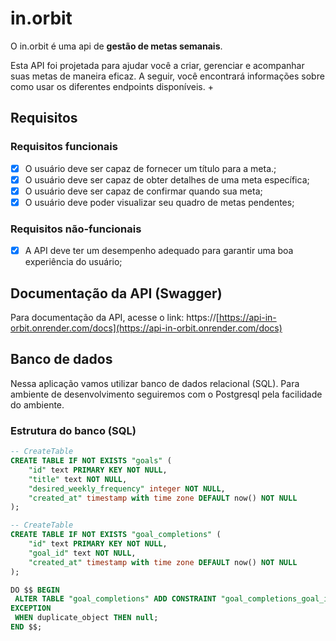 # in.orbit

O in.orbit é uma api de **gestão de metas semanais**. 

Esta API foi projetada para ajudar você a criar, gerenciar e acompanhar suas metas de maneira eficaz. A seguir, você encontrará informações sobre como usar os diferentes endpoints disponíveis.
+

## Requisitos

### Requisitos funcionais

- [x] O usuário deve ser capaz de fornecer um título para a meta.;
- [x] O usuário deve ser capaz de obter detalhes de uma meta específica;
- [x] O usuário deve ser capaz de confirmar quando sua meta; 
- [x] O usuário deve poder visualizar seu quadro de metas pendentes;

### Requisitos não-funcionais

- [x] A API deve ter um desempenho adequado para garantir uma boa experiência do usuário;

## Documentação da API (Swagger)

Para documentação da API, acesse o link: https://[https://api-in-orbit.onrender.com/docs](https://api-in-orbit.onrender.com/docs)

## Banco de dados

Nessa aplicação vamos utilizar banco de dados relacional (SQL). Para ambiente de desenvolvimento seguiremos com o Postgresql pela facilidade do ambiente.

### Estrutura do banco (SQL)

```sql
-- CreateTable
CREATE TABLE IF NOT EXISTS "goals" (
	"id" text PRIMARY KEY NOT NULL,
	"title" text NOT NULL,
	"desired_weekly_frequency" integer NOT NULL,
	"created_at" timestamp with time zone DEFAULT now() NOT NULL
);

-- CreateTable
CREATE TABLE IF NOT EXISTS "goal_completions" (
	"id" text PRIMARY KEY NOT NULL,
	"goal_id" text NOT NULL,
	"created_at" timestamp with time zone DEFAULT now() NOT NULL
);

DO $$ BEGIN
 ALTER TABLE "goal_completions" ADD CONSTRAINT "goal_completions_goal_id_goals_id_fk" FOREIGN KEY ("goal_id") REFERENCES "public"."goals"("id") ON DELETE no action ON UPDATE no action;
EXCEPTION
 WHEN duplicate_object THEN null;
END $$;

```



